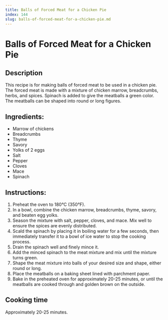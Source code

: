 ```yaml
---
title: Balls of Forced Meat for a Chicken Pie
index: 144
slug: balls-of-forced-meat-for-a-chicken-pie.md
---
```


# Balls of Forced Meat for a Chicken Pie

## Description
This recipe is for making balls of forced meat to be used in a chicken pie. The forced meat is made with a mixture of chicken marrow, breadcrumbs, herbs, and spices. Spinach is added to give the meatballs a green color. The meatballs can be shaped into round or long figures.

## Ingredients:
- Marrow of chickens
- Breadcrumbs
- Thyme
- Savory
- Yolks of 2 eggs
- Salt
- Pepper
- Cloves
- Mace
- Spinach

## Instructions:
1. Preheat the oven to 180°C (350°F).
2. In a bowl, combine the chicken marrow, breadcrumbs, thyme, savory, and beaten egg yolks.
3. Season the mixture with salt, pepper, cloves, and mace. Mix well to ensure the spices are evenly distributed.
4. Scald the spinach by placing it in boiling water for a few seconds, then immediately transfer it to a bowl of ice water to stop the cooking process.
5. Drain the spinach well and finely mince it.
6. Add the minced spinach to the meat mixture and mix until the mixture turns green.
7. Shape the meat mixture into balls of your desired size and shape, either round or long.
8. Place the meatballs on a baking sheet lined with parchment paper.
9. Bake in the preheated oven for approximately 20-25 minutes, or until the meatballs are cooked through and golden brown on the outside.

## Cooking time
Approximately 20-25 minutes.